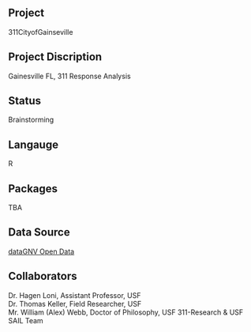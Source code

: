 Project
--------
311CityofGainseville

Project Discription
--------------------
Gainesville FL, 311 Response Analysis

Status
---------
Brainstorming

Langauge
---------
R

Packages
--------
TBA

Data Source
------------
[dataGNV Open Data](https://data.cityofgainesville.org/Community-Model/311-Service-Requests-myGNV-/78uv-94ar)

Collaborators
----------
Dr. Hagen Loni, Assistant Professor, USF  
Dr. Thomas Keller, Field Researcher, USF  
Mr. William (Alex) Webb, Doctor of Philosophy, USF
311-Research & USF SAIL Team
